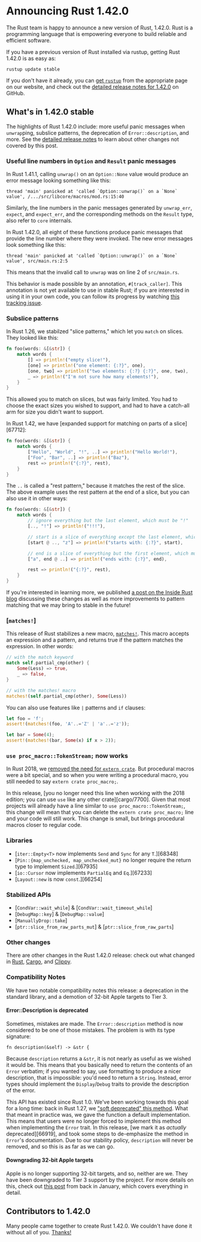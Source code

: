 # Announcing Rust 1.42.0

The Rust team is happy to announce a new version of Rust, 1.42.0. Rust is a programming language that is empowering everyone to build reliable and efficient software.

If you have a previous version of Rust installed via rustup, getting Rust 1.42.0 is as easy as:

```console
rustup update stable
```

If you don't have it already, you can [get `rustup`][install] from the appropriate page on our website, and check out the [detailed release notes for 1.42.0][notes] on GitHub.

[install]: https://www.rust-lang.org/install.html
[notes]: https://github.com/rust-lang/rust/blob/master/RELEASES.md#version-1420-2020-03-12

## What's in 1.42.0 stable

The highlights of Rust 1.42.0 include: more useful panic messages when `unwrap`ping, subslice patterns, the deprecation of `Error::description`, and more. See the [detailed release notes][notes] to learn about other changes not covered by this post.

### Useful line numbers in `Option` and `Result` panic messages

In Rust 1.41.1, calling `unwrap()` on an `Option::None` value would produce an error message looking something like this:

```
thread 'main' panicked at 'called `Option::unwrap()` on a `None` value', /.../src/libcore/macros/mod.rs:15:40
```

Similarly, the line numbers in the panic messages generated by `unwrap_err`, `expect`, and `expect_err`, and the corresponding methods on the `Result` type, also refer to `core` internals.

In Rust 1.42.0, all eight of these functions produce panic messages that provide the line number where they were invoked. The new error messages look something like this:

```
thread 'main' panicked at 'called `Option::unwrap()` on a `None` value', src/main.rs:2:5
```

This means that the invalid call to `unwrap` was on line 2 of `src/main.rs`.

This behavior is made possible by an annotation, `#[track_caller]`. This annotation is not yet available to use in stable Rust; if you are interested in using it in your own code, you can follow its progress by watching [this tracking issue][track-caller-tracking-issue].

[track-caller-tracking-issue]: https://github.com/rust-lang/rust/issues/47809

### Subslice patterns

In Rust 1.26, we stabilzed "slice patterns," which let you `match` on slices. They looked like this:

```rust
fn foo(words: &[&str]) {
    match words {
        [] => println!("empty slice!"),
        [one] => println!("one element: {:?}", one),
        [one, two] => println!("two elements: {:?} {:?}", one, two),
        _ => println!("I'm not sure how many elements!"),
    }
}
```

This allowed you to match on slices, but was fairly limited. You had to choose the exact sizes
you wished to support, and had to have a catch-all arm for size you didn't want to support.

In Rust 1.42, we have [expanded support for matching on parts of a slice][67712]:

```rust
fn foo(words: &[&str]) {
    match words {
        ["Hello", "World", "!", ..] => println!("Hello World!"),
        ["Foo", "Bar", ..] => println!("Baz"),
        rest => println!("{:?}", rest),
    }
}
```

The `..` is called a "rest pattern," because it matches the rest of the slice. The above example uses the rest pattern at the end of a slice, but you can also use it in other ways:

```rust
fn foo(words: &[&str]) {
    match words {
        // ignore everything but the last element, which must be "!"
        [.., "!"] => println!("!!!"),

        // start is a slice of everything except the last element, which must be "z"
        [start @ .., "z"] => println!("starts with: {:?}", start),

        // end is a slice of everything but the first element, which must be "a"
        ["a", end @ ..] => println!("ends with: {:?}", end),

        rest => println!("{:?}", rest),
    }
}
```

If you're interested in learning more, we published [a post on the Inside Rust blog](https://blog.rust-lang.org/inside-rust/2020/03/04/recent-future-pattern-matching-improvements.html) discussing these changes as well as more improvements to pattern matching that we may bring to stable in the future!


### [`matches!`]

This release of Rust stabilizes a new macro, [`matches!`](https://doc.rust-lang.org/nightly/std/macro.matches.html). This macro accepts an expression and a pattern, and returns true if the pattern matches the expression. In other words:

```rust
// with the match keyword
match self.partial_cmp(other) {
    Some(Less) => true,
    _ => false,
}

// with the matches! macro
matches!(self.partial_cmp(other), Some(Less))
```

You can also use features like `|` patterns and `if` clauses:

```rust
let foo = 'f';
assert!(matches!(foo, 'A'..='Z' | 'a'..='z'));

let bar = Some(4);
assert!(matches!(bar, Some(x) if x > 2));
```

### `use proc_macro::TokenStream;` now works

In Rust 2018, we [removed the need for `extern crate`](https://doc.rust-lang.org/stable/edition-guide/rust-2018/module-system/path-clarity.html#no-more-extern-crate). But procedural macros were a bit special, and so when you were writing a procedural macro, you still needed to say `extern crate proc_macro;`.

In this release, [you no longer need this line when working with the 2018 edition; you can use `use` like any other crate][cargo/7700]. Given that most projects will already have a line similar to `use proc_macro::TokenStream;`, this change will mean that you can delete the `extern crate proc_macro;` line and your code will still work. This change is small, but brings procedural macros closer to regular code.

### Libraries

- [`iter::Empty<T>` now implements `Send` and `Sync` for any `T`.][68348]
- [`Pin::{map_unchecked, map_unchecked_mut}` no longer require the return type
   to implement `Sized`.][67935]
- [`io::Cursor` now implements `PartialEq` and `Eq`.][67233]
- [`Layout::new` is now `const`.][66254]

### Stabilized APIs

- [`CondVar::wait_while`] & [`CondVar::wait_timeout_while`]
- [`DebugMap::key`] & [`DebugMap::value`]
- [`ManuallyDrop::take`]
- [`ptr::slice_from_raw_parts_mut`] & [`ptr::slice_from_raw_parts`]

### Other changes

[relnotes-cargo]: https://github.com/rust-lang/cargo/blob/master/CHANGELOG.md#cargo-142-2020-03-12
[relnotes-clippy]: TODO

There are other changes in the Rust 1.42.0 release: check out what changed in [Rust][notes], [Cargo][relnotes-cargo], and [Clippy][relnotes-clippy].


### Compatibility Notes

We have two notable compatibility notes this release: a deprecation in the standard library, and a demotion of 32-bit Apple targets to Tier 3.

#### Error::Description is deprecated

Sometimes, mistakes are made. The `Error::description` method is now considered to be one of those mistakes. The problem is with its type signature:

    fn description(&self) -> &str {

Because `description` returns a `&str`, it is not nearly as useful as we wished it would be. This means that you basically need to return the contents of an `Error` verbatim; if you wanted to say, use formatting to produce a nicer description, that is impossible: you'd need to return a `String`. Instead, error types should implement the `Display`/`Debug` traits to provide the description of the error.

This API has existed since Rust 1.0. We've been working towards this goal for a long time: back in Rust 1.27, we ["soft deprecated" this method](https://github.com/rust-lang/rust/pull/50163). What that meant in practice was, we gave the function a default implementation. This means that users were no longer forced to implement this method when implementing the `Error` trait. In this release, [we mark it as *actually* deprecated][66919], and took some steps to de-emphasize the method in `Error`'s documentation. Due to our stability policy, `description` will never be removed, and so this is as far as we can go.

#### Downgrading 32-bit Apple targets

Apple is no longer supporting 32-bit targets, and so, neither are we. They have been downgraded to Tier 3 support by the project. For more details on this, check out [this post](https://blog.rust-lang.org/2020/01/03/reducing-support-for-32-bit-apple-targets.html) from back in January, which covers everything in detail.

## Contributors to 1.42.0

Many people came together to create Rust 1.42.0. We couldn't have done it without all of you. [Thanks!](https://thanks.rust-lang.org/rust/1.42.0/)

